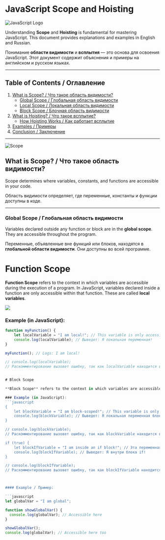 # JavaScript Scope and Hoisting

![JavaScript Logo](https://via.placeholder.com/800x200?text=JavaScript+Scope+and+Hoisting)

Understanding **Scope** and **Hoisting** is fundamental for mastering JavaScript. This document provides explanations and examples in English and Russian.

Понимание **области видимости** и **всплытия** — это основа для освоения JavaScript. Этот документ содержит объяснения и примеры на английском и русском языках.

---

## Table of Contents / Оглавление

1. [What is Scope? / Что такое область видимости?](#what-is-scope--что-такое-область-видимости)
   - [Global Scope / Глобальная область видимости](#global-scope--глобальная-область-видимости)
   - [Local Scope / Локальная область видимости](#local-scope--локальная-область-видимости)
   - [Block Scope / Блочная область видимости](#block-scope--блочная-область-видимости)
2. [What is Hoisting? / Что такое всплытие?](#what-is-hoisting--что-такое-всплытие)
   - [How Hoisting Works / Как работает всплытие](#how-hoisting-works--как-работает-всплытие)
3. [Examples / Примеры](#examples--примеры)
4. [Conclusion / Заключение](#conclusion--заключение)

---

![Scope](https://miro.medium.com/v2/resize:fit:1400/1*naPPWUJjDMmKXZzsWopOqQ.jpeg)

## What is Scope? / Что такое область видимости?

Scope determines where variables, constants, and functions are accessible in your code.

Область видимости определяет, где переменные, константы и функции доступны в коде.

---

### Global Scope / Глобальная область видимости

Variables declared outside any function or block are in the **global scope**. They are accessible throughout the program.

Переменные, объявленные вне функций или блоков, находятся в **глобальной области видимости**. Они доступны во всей программе.

# Function Scope

**Function Scope** refers to the context in which variables are accessible during the execution of a program. In JavaScript, variables declared inside a function are only accessible within that function. These are called **local variables**.

![](https://soshace.com/wp-content/uploads/2023/04/scope-schema-1200.jpg)

### Example (in JavaScript):
```javascript
function myFunction() {
    let localVariable = "I am local!"; // This variable is only accessible inside myFunction
    console.log(localVariable); // Выведет: Я локальная переменная!
}

myFunction(); // Logs: I am local!

// console.log(localVariable); 
// Раскомментирование вызовет ошибку, так как localVariable находится вне области видимости


# Block Scope

**Block Scope** refers to the context in which variables are accessible within a specific block, such as within an `if`, `for`, or `while` statement. Variables declared inside a block using `let` or `const` are only accessible within that block. This is different from function scope, where variables are accessible throughout the entire function.

### Example (in JavaScript):
```javascript
{
    let blockVariable = "I am block-scoped!"; // This variable is only accessible inside this block
    console.log(blockVariable); // Выведет: Я локальная переменная блока!
}

// console.log(blockVariable); 
// Раскомментирование вызовет ошибку, так как blockVariable находится вне области видимости блока

if (true) {
    let blockIfVariable = "I am inside an if block!"; // Эта переменная доступна только внутри этого блока if
    console.log(blockIfVariable); // Выведет: Я внутри блока if!
}

// console.log(blockIfVariable); 
// Раскомментирование вызовет ошибку, так как blockIfVariable находится вне области видимости блока if



#### Example / Пример:

```javascript
let globalVar = "I am global";

function showGlobalVar() {
  console.log(globalVar); // Accessible here
}

showGlobalVar();
console.log(globalVar); // Accessible here too
